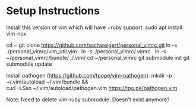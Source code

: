 # Setup Instructions

Install this version of vim which will have +ruby support:
sudo apt install vim-nox

cd ~
git clone https://github.com/sschweigert/personal_vimrc.git
ln -s ./personal_vimrc/vim_util.vim .
ln -s ./personal_vimrc/.vimrc .
ln -s ~/personal_vimrc/bundle/ ./.vim/
cd ~/personal_vimrc
git submodule init
git submodule update


Install pathogen (https://github.com/tpope/vim-pathogen):
mkdir -p ~/.vim/autoload ~/.vim/bundle && \
curl -LSso ~/.vim/autoload/pathogen.vim https://tpo.pe/pathogen.vim

Note: Need to delete vim-ruby submodule. Doesn't exist anymore?
